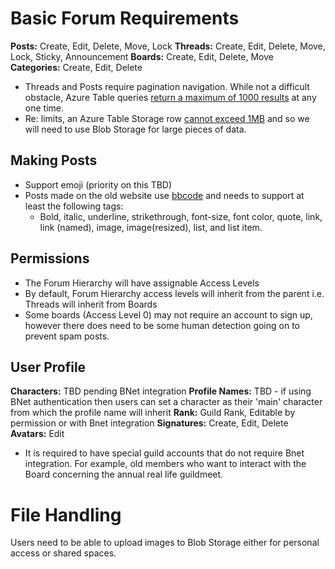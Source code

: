 # Basic Forum Requirements
**Posts:** Create, Edit, Delete, Move, Lock
**Threads:** Create, Edit, Delete, Move, Lock, Sticky, Announcement
**Boards:** Create, Edit, Delete, Move
**Categories:** Create, Edit, Delete
* Threads and Posts require pagination navigation. While not a difficult obstacle, Azure Table queries [return a maximum of 1000 results](https://docs.microsoft.com/en-us/rest/api/storageservices/query-timeout-and-pagination) at any one time.
* Re: limits, an Azure Table Storage row [cannot exceed 1MB](https://docs.microsoft.com/en-us/rest/api/storageservices/understanding-the-table-service-data-model) and so we will need to use Blob Storage for large pieces of data.

## Making Posts
* Support emoji (priority on this TBD)
* Posts made on the old website use [bbcode](https://www.bbcode.org/reference.php) and needs to support at least the following tags:
    * Bold, italic, underline, strikethrough, font-size, font color, quote, link, link (named), image, image(resized), list, and list item.

## Permissions
* The Forum Hierarchy will have assignable Access Levels 
* By default, Forum Hierarchy access levels will inherit from the parent i.e. Threads will inherit from Boards
* Some boards (Access Level 0) may not require an account to sign up, however there does need to be some human detection going on to prevent spam posts.

## User Profile
**Characters:** TBD pending BNet integration
**Profile Names:** TBD - if using BNet authentication then users can set a character as their 'main' character from which the profile name will inherit
**Rank:** Guild Rank, Editable by permission or with Bnet integration
**Signatures:** Create, Edit, Delete
**Avatars:** Edit
* It is required to have special guild accounts that do not require Bnet integration. For example, old members who want to interact with the Board concerning the annual real life guildmeet.

# File Handling
Users need to be able to upload images to Blob Storage either for personal access or shared spaces.

